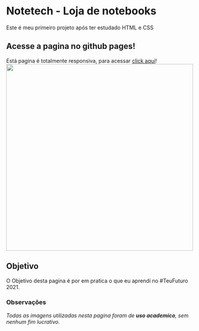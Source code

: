 # Notetech - Loja de notebooks
Este é meu primeiro projeto após ter estudado HTML e CSS

## Acesse a pagina no github pages!
 Está pagina é totalmente responsiva, para acessar [click aqui](https://cristian-sknz.github.io/NoteTech/)!
<img src="https://i.imgur.com/u7skntq.png" width="500px">

## Objetivo
O Objetivo desta pagina é por  em pratica o que eu aprendi no #TeuFuturo 2021.


### Observações

*Todas as imagens utilizadas nesta pagina foram de **uso academico**, sem nenhum fim lucrativo.*

